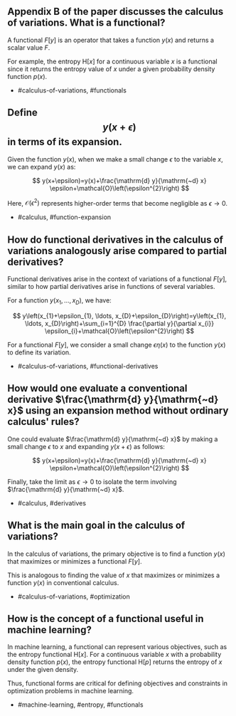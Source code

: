 ## Appendix B of the paper discusses the calculus of variations. What is a functional?

A functional $F[y]$ is an operator that takes a function $y(x)$ and returns a scalar value $F$. 

For example, the entropy $\mathrm{H}[x]$ for a continuous variable $x$ is a functional since it returns the entropy value of $x$ under a given probability density function $p(x)$.

- #calculus-of-variations, #functionals

## Define $$y(x+\epsilon)$$ in terms of its expansion.

Given the function $y(x)$, when we make a small change $\epsilon$ to the variable $x$, we can expand $y(x)$ as:

$$
y(x+\epsilon)=y(x)+\frac{\mathrm{d} y}{\mathrm{~d} x} \epsilon+\mathcal{O}\left(\epsilon^{2}\right)
$$

Here, $\mathcal{O}\left(\epsilon^{2}\right)$ represents higher-order terms that become negligible as $\epsilon \rightarrow 0$.

- #calculus, #function-expansion

## How do functional derivatives in the calculus of variations analogously arise compared to partial derivatives?

Functional derivatives arise in the context of variations of a functional $F[y]$, similar to how partial derivatives arise in functions of several variables.

For a function $y\left(x_{1}, \ldots, x_{D}\right)$, we have:

$$
y\left(x_{1}+\epsilon_{1}, \ldots, x_{D}+\epsilon_{D}\right)=y\left(x_{1}, \ldots, x_{D}\right)+\sum_{i=1}^{D} \frac{\partial y}{\partial x_{i}} \epsilon_{i}+\mathcal{O}\left(\epsilon^{2}\right)
$$

For a functional $F[y]$, we consider a small change $\epsilon \eta(x)$ to the function $y(x)$ to define its variation.

- #calculus-of-variations, #functional-derivatives

## How would one evaluate a conventional derivative $\frac{\mathrm{d} y}{\mathrm{~d} x}$ using an expansion method without ordinary calculus' rules?

One could evaluate $\frac{\mathrm{d} y}{\mathrm{~d} x}$ by making a small change $\epsilon$ to $x$ and expanding $y(x+\epsilon)$ as follows:

$$
y(x+\epsilon)=y(x)+\frac{\mathrm{d} y}{\mathrm{~d} x} \epsilon+\mathcal{O}\left(\epsilon^{2}\right)
$$

Finally, take the limit as $\epsilon \rightarrow 0$ to isolate the term involving $\frac{\mathrm{d} y}{\mathrm{~d} x}$.

- #calculus, #derivatives

## What is the main goal in the calculus of variations?

In the calculus of variations, the primary objective is to find a function $y(x)$ that maximizes or minimizes a functional $F[y]$. 

This is analogous to finding the value of $x$ that maximizes or minimizes a function $y(x)$ in conventional calculus.

- #calculus-of-variations, #optimization

## How is the concept of a functional useful in machine learning?

In machine learning, a functional can represent various objectives, such as the entropy functional $\mathrm{H}[x]$. For a continuous variable $x$ with a probability density function $p(x)$, the entropy functional $\mathrm{H}[p]$ returns the entropy of $x$ under the given density.

Thus, functional forms are critical for defining objectives and constraints in optimization problems in machine learning.

- #machine-learning, #entropy, #functionals